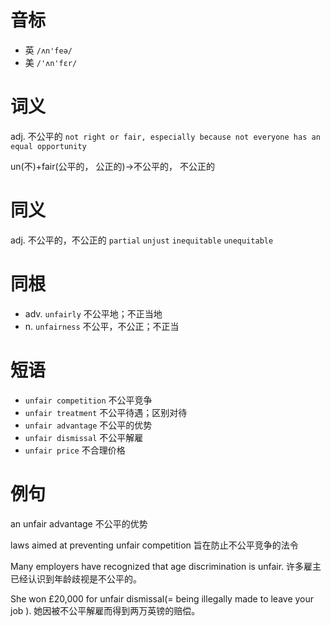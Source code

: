 # 音标

- 英 `/ʌn'feə/`
- 美 `/'ʌn'fɛr/`

# 词义

adj. 不公平的
`not right or fair, especially because not everyone has an equal opportunity`



un(不)+fair(公平的， 公正的)→不公平的， 不公正的

# 同义

adj. 不公平的，不公正的
`partial` `unjust` `inequitable` `unequitable`

# 同根

- adv. `unfairly` 不公平地；不正当地
- n. `unfairness` 不公平，不公正；不正当

# 短语

- `unfair competition` 不公平竞争
- `unfair treatment` 不公平待遇；区别对待
- `unfair advantage` 不公平的优势
- `unfair dismissal` 不公平解雇
- `unfair price` 不合理价格

# 例句

an unfair advantage
不公平的优势

laws aimed at preventing unfair competition
旨在防止不公平竞争的法令

Many employers have recognized that age discrimination is unfair.
许多雇主已经认识到年龄歧视是不公平的。

She won £20,000 for unfair dismissal(= being illegally made to leave your job ).
她因被不公平解雇而得到两万英镑的赔偿。


